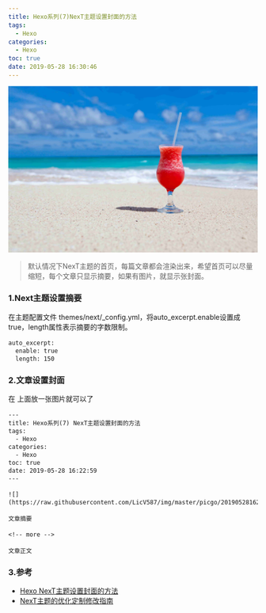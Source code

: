 ```yaml
---
title: Hexo系列(7)NexT主题设置封面的方法
tags:
  - Hexo
categories:
  - Hexo
toc: true
date: 2019-05-28 16:30:46
---
```


![](https://raw.githubusercontent.com/LicV587/img/master/picgo/20190528162957.jpg)

<!-- more -->

> 默认情况下NexT主题的首页，每篇文章都会渲染出来，希望首页可以尽量缩短，每个文章只显示摘要，如果有图片，就显示张封面。

### 1.Next主题设置摘要
在主题配置文件 themes/next/_config.yml，将auto_excerpt.enable设置成true，length属性表示摘要的字数限制。
```
auto_excerpt:
  enable: true
  length: 150
```

### 2.文章设置封面
在 <!-- more -->上面放一张图片就可以了
```
---
title: Hexo系列(7) NexT主题设置封面的方法
tags:
  - Hexo
categories:
  - Hexo
toc: true
date: 2019-05-28 16:22:59
---

![](https://raw.githubusercontent.com/LicV587/img/master/picgo/20190528162957.jpg)

文章摘要

<!-- more -->

文章正文
```

### 3.参考
- [Hexo NexT主题设置封面的方法](https://wdd.js.org/hexo-next-theme-set-cover.html)
- [NexT主题的优化定制修改指南](https://juejin.im/post/5a71ab9f518825735300ee6c#heading-39)